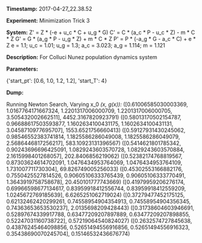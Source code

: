 **Timestamp:** 2017-04-27_22.38.52

**Experiment:** Minimization Trick 3

**System:**
Z' = Z * (-e + u_c * C + u_g * G) 
C' = C * (a_c * P - u_c * Z) - m * C * Z 
G' = G * (a_g * P - u_g * Z) + m * C * Z 
P' = P * (-a_g * G - a_c * C) + e * Z 
e = 1.1; u_c = 1.01; u_g = 1.3; a_c = 3.023; a_g = 1.114; m = 1.121

**Description:** For Colluci Nunez population dynamics system

**Parameters:**

{'start_pt': [0.6, 1.0, 1.2, 1.2], 'start_T': 4}

**Dump:**

Running Newton Search, Varying x_0
*(x, g(x)):*
([0.61006585030003369, 1.0167764171667324, 1.2201317006000709, 1.2201317006000705, 3.505432002662511], 4452.3167820923791)
([0.58013170502154787, 0.96688617503593877, 1.1602634100431175, 1.1602634100431131, 3.0458710977695707], 1553.6521756660413)
([0.59127931430245062, 0.98546552383741814, 1.1825586286049008, 1.1825586286049079, 2.5686446817256217], 583.10923131396567)
([0.5414621801785342, 0.90243696696425091, 1.0829243603570728, 1.0829243603570884, 2.1615998401268057], 202.8406856219062)
([0.52382174768819567, 0.87303624614702091, 1.0476434953764069, 1.0476434953764109, 1.731007711730304], 69.826749005256033)
([0.45302553166882176, 0.7550425527814526, 0.90605106333765439, 0.90605106333770491, 1.3643919758758678], 20.450101777743669)
([0.41979959206276174, 0.69966598677134617, 0.83959918412556744, 0.83959918412559209, 1.0245672769185639], 6.6265251062719024)
([0.37279477452175125, 0.62132462420299261, 0.74558954904354913, 0.74558954904356345, 0.74363653653530237], 2.0135698209428443)
([0.31738604603946691, 0.52897674339917788, 0.63477209207897889, 0.63477209207898855, 0.52247031160738722], 0.57219064540824027)
([0.2632574727845638, 0.43876245464098856, 0.52651494556916856, 0.52651494556916323, 0.35438690070245704], 0.15146532436676774)